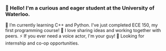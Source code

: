 ### 👋 Hello! I'm a curious and eager student at the University of Waterloo. 
🏫 I’m currently learning C++ and Python. I've just completed ECE 150, my first programming course!
👯 I love sharing ideas and working together with peers.
⚡ If you ever need a voice actor, I'm your guy!
🏦 Looking for internship and co-op opportunities.


<!--
**BrewedCoffee/BrewedCoffee** is a ✨ _special_ ✨ repository because its `README.md` (this file) appears on your GitHub profile.
